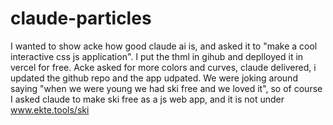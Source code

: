 # claude-particles
I wanted to show acke how good claude ai is, and asked it to "make a cool interactive css js application". I put the thml in gihub and deplloyed it in vercel for free. Acke asked for more colors and curves, claude delivered, i updated the github repo and the app udpated. We were joking around saying "when we were young we had ski free and we loved it", so of course I asked claude to make ski free as a js web app, and it is not under www.ekte.tools/ski

